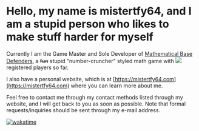 # Hello, my name is mistertfy64, and I am a stupid person who likes to make stuff harder for myself
Currently I am the Game Master and Sole Developer of [Mathematical Base Defenders](https://mathematicalbasedefenders.com), a ~~fun~~ stupid "number-cruncher" styled math game with <img src="https://img.shields.io/badge/dynamic/json?label=%e2%80%8b&query=usersRegistered&url=https%3A%2F%2Fmathematicalbasedefenders.com%2Fapi%2Fmetadata"> registered players so far.

I also have a personal website, which is at [https://mistertfy64.com](https://mistertfy64.com) where you can learn more about me.

Feel free to contact me through my contact methods listed through my website, and I will get back to you as soon as possible. Note that formal requests/inquiries should be sent through my e-mail address.

[![wakatime](https://wakatime.com/badge/user/48729117-f325-4248-81f4-81537be2c18c.svg)](https://wakatime.com/@48729117-f325-4248-81f4-81537be2c18c)
